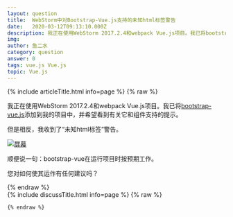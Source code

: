 ```yaml
---
layout: question
title:  WebStorm中对Bootstrap-Vue.js支持的未知html标签警告
date:   2020-03-12T09:13:10.000Z
description: 我正在使用WebStorm 2017.2.4和webpack Vue.js项目。我已将bootstrap-vue.js添加到我的项目中，并希望看到有关它和...
img: 
author: 鱼二水
category: question
answer: 0
tags: vue.js Vue.js
topic: Vue.js
---
```

<div class="article-root">
  <div class="article">
    {% include articleTitle.html info=page %}
    {% raw %}
    <div class="article-content"><p><font style="vertical-align: inherit;"><font style="vertical-align: inherit;">我正在使用WebStorm 2017.2.4和webpack Vue.js项目。</font><font style="vertical-align: inherit;">我已将</font></font><a href="https://bootstrap-vue.js.org" rel="noreferrer"><font style="vertical-align: inherit;"><font style="vertical-align: inherit;">bootstrap-vue.js</font></font></a><font style="vertical-align: inherit;"><font style="vertical-align: inherit;">添加</font><font style="vertical-align: inherit;">到我的项目中，并希望看到有关它和组件支持的提示。</font></font></p>

<p><font style="vertical-align: inherit;"><font style="vertical-align: inherit;">但是相反，我收到了“未知html标签”警告。</font></font></p>

<p><a href="https://www.samyoc.com//uploads/users/12863/images/thumbnails/1584004262887.png" data-src="https://www.samyoc.com//uploads/users/12863/images/1584004262887.png" rel="noreferrer"><img src="https://i.stack.imgur.com/QiXgC.png" alt="屏幕"></a></p>

<p><font style="vertical-align: inherit;"><font style="vertical-align: inherit;">顺便说一句：bootstrap-vue在运行项目时按预期工作。</font></font></p>

<p><font style="vertical-align: inherit;"><font style="vertical-align: inherit;">您对如何使其运作有任何建议吗？</font></font></p></div>
    {% endraw %}
  </div>

  <div class="discuss-wrapper">
    {% include discussTitle.html info=page %}
    {% raw %}
    
    {% endraw %}
  </div>
<div>
